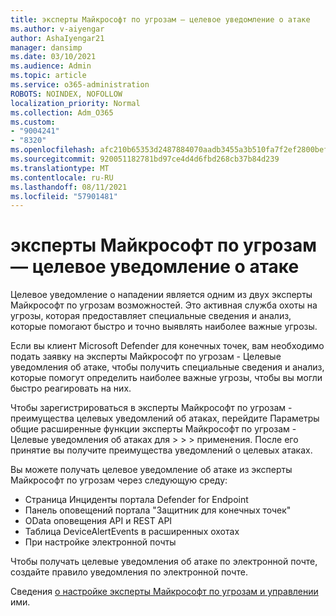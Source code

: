 ```yaml
---
title: эксперты Майкрософт по угрозам — целевое уведомление о атаке
ms.author: v-aiyengar
author: AshaIyengar21
manager: dansimp
ms.date: 03/10/2021
ms.audience: Admin
ms.topic: article
ms.service: o365-administration
ROBOTS: NOINDEX, NOFOLLOW
localization_priority: Normal
ms.collection: Adm_O365
ms.custom:
- "9004241"
- "8320"
ms.openlocfilehash: afc210b65353d2487884070aadb3455a3b510fa7f2ef2800bef31cb77a5f1751
ms.sourcegitcommit: 920051182781bd97ce4d4d6fbd268cb37b84d239
ms.translationtype: MT
ms.contentlocale: ru-RU
ms.lasthandoff: 08/11/2021
ms.locfileid: "57901481"
---
```

# <a name="microsoft-threat-experts---targeted-attack-notification"></a>эксперты Майкрософт по угрозам — целевое уведомление о атаке

Целевое уведомление о нападении является одним из двух эксперты Майкрософт по угрозам возможностей. Это активная служба охоты на угрозы, которая предоставляет специальные сведения и анализ, которые помогают быстро и точно выявлять наиболее важные угрозы.

Если вы клиент Microsoft Defender для конечных точек, вам необходимо подать заявку на эксперты Майкрософт по угрозам - Целевые уведомления об атаке, чтобы получить специальные сведения и анализ, которые помогут определить наиболее важные угрозы, чтобы вы могли быстро реагировать на них.

Чтобы зарегистрироваться в эксперты Майкрософт по угрозам - преимущества целевых уведомлений об атаках, перейдите Параметры общие расширенные функции эксперты Майкрософт по угрозам - Целевые уведомления об атаках для  >    >    >   применения. После его принятие вы получите преимущества уведомлений о целевых атаках.

Вы можете получать целевое уведомление об атаке из эксперты Майкрософт по угрозам через следующую среду:

- Страница Инциденты портала Defender for Endpoint
- Панель оповещений портала "Защитник для конечных точек"
- OData оповещения API и REST API
- Таблица DeviceAlertEvents в расширенных охотах
- При настройке электронной почты

Чтобы получать целевые уведомления об атаке по электронной почте, создайте правило уведомления по электронной почте. 

Сведения [о настройке эксперты Майкрософт по угрозам и управлении](https://docs.microsoft.com/windows/security/threat-protection/microsoft-defender-atp/configure-microsoft-threat-experts) ими.
